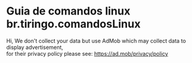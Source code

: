 <h1>Guia de comandos linux br.tiringo.comandosLinux</h1>

Hi,
We don't collect your data but use AdMob which may collect data to display advertisement,<br> for their privacy policy please see: https://ad.mob/privacy/policy
